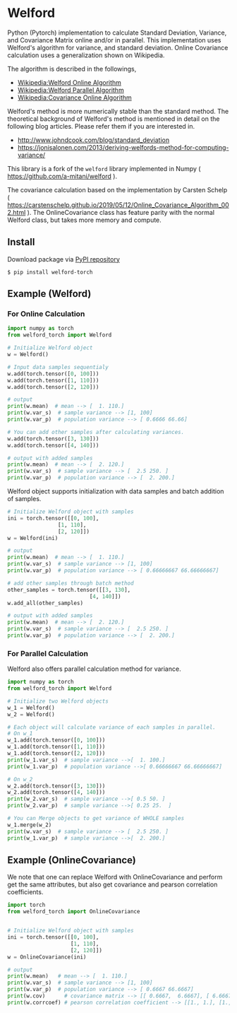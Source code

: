 # Welford
Python (Pytorch) implementation to calculate Standard Deviation, Variance, and
Covariance Matrix online and/or in parallel.
This implementation uses Welford's algorithm for variance, and standard
deviation. Online Covariance calculation uses a generalization shown on Wikipedia.

The algorithm is described in the followings,

* [Wikipedia:Welford Online Algorithm](https://en.wikipedia.org/wiki/Algorithms_for_calculating_variance#Online_algorithm)
* [Wikipedia:Welford Parallel Algorithm](https://en.wikipedia.org/wiki/Algorithms_for_calculating_variance#Parallel_algorithm)
* [Wikipedia:Covariance Online Algorithm](https://en.wikipedia.org/wiki/Algorithms_for_calculating_variance#Online)

Welford's method is more numerically stable than the standard method. The theoretical background of Welford's method is mentioned in detail on the following blog articles. Please refer them if you are interested in.

* http://www.johndcook.com/blog/standard_deviation
* https://jonisalonen.com/2013/deriving-welfords-method-for-computing-variance/

This library is a fork of the `welford` library implemented in Numpy ( https://github.com/a-mitani/welford ).

The covariance calculation based on the implementation by Carsten Schelp (
https://carstenschelp.github.io/2019/05/12/Online_Covariance_Algorithm_002.html
). The OnlineCovariance class has feature parity with the normal Welford class,
but takes more memory and compute.


## Install
Download package via [PyPI repository](https://pypi.org/project/welford-torch/)
```
$ pip install welford-torch
```

## Example (Welford)
### For Online Calculation
```python
import numpy as torch
from welford_torch import Welford

# Initialize Welford object
w = Welford()

# Input data samples sequentialy
w.add(torch.tensor([0, 100]))
w.add(torch.tensor([1, 110]))
w.add(torch.tensor([2, 120]))

# output
print(w.mean)  # mean --> [  1. 110.]
print(w.var_s)  # sample variance --> [1, 100]
print(w.var_p)  # population variance --> [ 0.6666 66.66]

# You can add other samples after calculating variances.
w.add(torch.tensor([3, 130]))
w.add(torch.tensor([4, 140]))

# output with added samples
print(w.mean)  # mean --> [  2. 120.]
print(w.var_s)  # sample variance --> [  2.5 250. ]
print(w.var_p)  # population variance --> [  2. 200.]
```

Welford object supports initialization with data samples and batch addition of samples.
```python
# Initialize Welford object with samples
ini = torch.tensor([[0, 100],
                [1, 110],
                [2, 120]])
w = Welford(ini)

# output
print(w.mean)  # mean --> [  1. 110.]
print(w.var_s)  # sample variance --> [1, 100]
print(w.var_p)  # population variance --> [ 0.66666667 66.66666667]

# add other samples through batch method
other_samples = torch.tensor([[3, 130],
                          [4, 140]])
w.add_all(other_samples)

# output with added samples
print(w.mean)  # mean --> [  2. 120.]
print(w.var_s)  # sample variance --> [  2.5 250. ]
print(w.var_p)  # population variance --> [  2. 200.]
```

### For Parallel Calculation
Welford also offers parallel calculation method for variance.
```python
import numpy as torch
from welford_torch import Welford

# Initialize two Welford objects
w_1 = Welford()
w_2 = Welford()

# Each object will calculate variance of each samples in parallel.
# On w_1
w_1.add(torch.tensor([0, 100]))
w_1.add(torch.tensor([1, 110]))
w_1.add(torch.tensor([2, 120]))
print(w_1.var_s)  # sample variance -->[  1. 100.]
print(w_1.var_p)  # population variance -->[ 0.66666667 66.66666667]

# On w_2
w_2.add(torch.tensor([3, 130]))
w_2.add(torch.tensor([4, 140]))
print(w_2.var_s)  # sample variance -->[ 0.5 50. ]
print(w_2.var_p)  # sample variance -->[ 0.25 25.  ]

# You can Merge objects to get variance of WHOLE samples
w_1.merge(w_2)
print(w.var_s)  # sample variance --> [  2.5 250. ]
print(w_1.var_p)  # sample variance -->[  2. 200.]

```

## Example (OnlineCovariance)

We note that one can replace Welford with OnlineCovariance and perform get the same
attributes, but also get covariance and pearson correlation coefficients.

```python
import torch
from welford_torch import OnlineCovariance


# Initialize Welford object with samples
ini = torch.tensor([[0, 100],
                    [1, 110],
                    [2, 120]])
w = OnlineCovariance(ini)

# output
print(w.mean)   # mean --> [  1. 110.]
print(w.var_s)  # sample variance --> [1, 100]
print(w.var_p)  # population variance --> [ 0.6667 66.6667]
print(w.cov)      # covariance matrix --> [[ 0.6667,  6.6667], [ 6.6667, 66.6667]]
print(w.corrcoef) # pearson correlation coefficient --> [[1., 1.], [1., 1.]]
```
